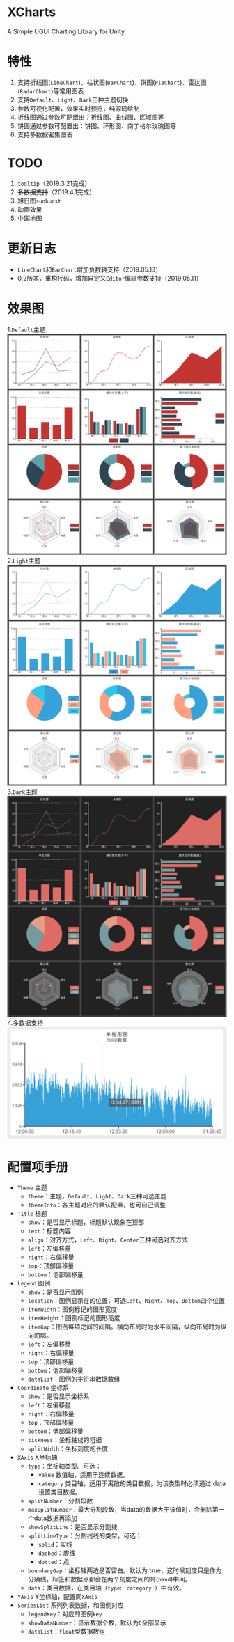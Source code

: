# XCharts
A Simple UGUI Charting Library for Unity

# 特性
  1. 支持折线图(`LineChart`)、柱状图(`BarChart`)、饼图(`PieChart`)、雷达图(`RadarChart`)等常用图表
  2. 支持`Default`、`Light`、`Dark`三种主题切换
  3. 参数可视化配置，效果实时预览，纯源码绘制
  4. 折线图通过参数可配置出：折线图、曲线图、区域图等
  5. 饼图通过参数可配置出：饼图、环形图、南丁格尔玫瑰图等
  6. 支持多数据密集图表

# TODO
  1. ~~`tooltip`~~（2019.3.21完成）
  2. ~~多数据支持~~（2019.4.1完成）
  3. 旭日图`sunburst`
  4. 动画效果
  5. 中国地图

# 更新日志
  * `LineChart`和`BarChart`增加负数轴支持（2019.05.13）
  * 0.2版本，重构代码，增加自定义`Editor`编辑参数支持（2019.05.11）
 

# 效果图
  1.`Default`主题
![Default](Doc/default.png)
  2.`Light`主题
![Light](Doc/light.png)
  3.`Dark`主题
![Dark](Doc/dark.png)
  4.多数据支持
![Multidata](Doc/multidata.png)
# 配置项手册
* `Theme` 主题
   + `theme`：主题，`Default`、`Light`、`Dark`三种可选主题
   + `themeInfo`：各主题对应的默认配置，也可自己调整
* `Title` 标题
   + `show`：是否显示标题，标题默认现象在顶部
   + `text`：标题内容
   + `align`：对齐方式，`Left`、`Right`、`Center`三种可选对齐方式
   + `left`：左偏移量
   + `right`：右偏移量
   + `top`：顶部偏移量
   + `bottom`：低部偏移量
* `Legend` 图例
   + `show`：是否显示图例
   + `location`：图例显示在的位置，可选`Left`、`Right`、`Top`、`Bottom`四个位置
   + `itemWidth`：图例标记的图形宽度
   + `itemHeight`：图例标记的图形高度
   + `itemGap`：图例每项之间的间隔。横向布局时为水平间隔，纵向布局时为纵向间隔。
   + `left`：左偏移量
   + `right`：右偏移量
   + `top`：顶部偏移量
   + `bottom`：低部偏移量
   + `dataList`：图例的字符串数据数组
* `Coordinate` 坐标系
  + `show`：是否显示坐标系
  + `left`：左偏移量
  + `right`：右偏移量
  + `top`：顶部偏移量
  + `bottom`：低部偏移量
  + `tickness`：坐标轴线的粗细
  + `splitWidth`：坐标刻度的长度
* `XAxis` X坐标轴
  + `type`：坐标轴类型。可选：
    - `value` 数值轴，适用于连续数据。
    - `category` 类目轴，适用于离散的类目数据，为该类型时必须通过 data 设置类目数据。
  + `splitNumber`：分割段数
  + `maxSplitNumber`：最大分割段数，当data的数据大于该值时，会删除第一个data数据再添加
  + `showSplitLine`：是否显示分割线
  + `splitLineType`：分割线线的类型，可选：
    - `solid`：实线
    - `dashed`：虚线
    - `dotted`：点
  + `boundaryGap`：坐标轴两边是否留白。默认为 true，这时候刻度只是作为分隔线，标签和数据点都会在两个刻度之间的带(`band`)中间。
  + `data`：类目数据，在类目轴（`type`: `'category'`）中有效。
* `YAxis` Y坐标轴，配置同`XAxis`
* `SeriesList` 系列列表数据，和图例对应
  + `legendKey`：对应的图例`key`
  + `showDataNumber`：显示数据个数，默认为`0`全部显示
  + `dataList`：`float`型数据数组


